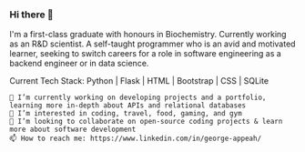 
### Hi there 👋

I'm a first-class graduate with honours in Biochemistry.
Currently working as an R&D scientist. A self-taught programmer who is an avid and motivated learner, seeking to switch careers for a role in software engineering as a backend engineer or in data science.

Current Tech Stack: Python | Flask | HTML | Bootstrap | CSS | SQLite 

    🌱 I’m currently working on developing projects and a portfolio, learning more in-depth about APIs and relational databases
    👀 I’m interested in coding, travel, food, gaming, and gym
    💞️ I’m looking to collaborate on open-source coding projects & learn more about software development
    📫 How to reach me: https://www.linkedin.com/in/george-appeah/

<!--
**gappeah/gappeah** is a ✨ _special_ ✨ repository because its `README.md` (this file) appears on your GitHub profile.

Here are some ideas to get you started:

- 🔭 I’m currently working on ...
- 🌱 I’m currently learning ...
- 👯 I’m looking to collaborate on ...
- 🤔 I’m looking for help with ...
- 💬 Ask me about ...
- 📫 How to reach me: ...
- 😄 Pronouns: ...
- ⚡ Fun fact: ...
-->
